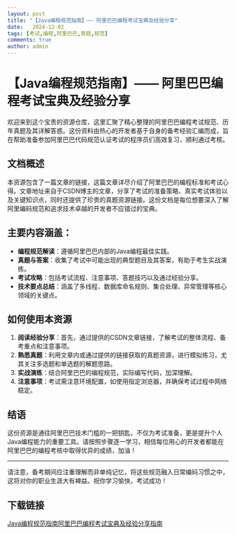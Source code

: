 ```yaml
---
layout: post
title: "【Java编程规范指南】—— 阿里巴巴编程考试宝典及经验分享"
date:   2024-12-02
tags: [考试,编程,阿里巴巴,真题,规范]
comments: true
author: admin
---
```

# 【Java编程规范指南】—— 阿里巴巴编程考试宝典及经验分享

欢迎来到这个宝贵的资源仓库，这里汇聚了精心整理的阿里巴巴编程考试规范、历年真题及其详解答惑。这份资料由热心的开发者基于自身的备考经验汇编而成，旨在帮助准备参加阿里巴巴代码规范认证考试的程序员们高效复习，顺利通过考核。

## 文档概述

本资源包含了一篇文章的链接，这篇文章详尽介绍了阿里巴巴的编程标准和考试心得。文章地址来自于CSDN博主的文章，分享了考试的准备策略、真实考试体验以及关键知识点，同时还提供了珍贵的真题资源链接。这份文档是每位想要深入了解阿里编码规范和追求技术卓越的开发者不应错过的宝典。

## 主要内容涵盖：

- **编程规范解读**：遵循阿里巴巴内部的Java编程最佳实践。
- **真题与答案**：收集了考试中可能出现的典型题目及其答案，有助于考生实战演练。
- **考试攻略**：包括考试流程、注意事项、答题技巧以及通过经验分享。
- **技术要点总结**：涵盖了多线程、数据库命名规则、集合处理、异常管理等核心领域的关键点。

## 如何使用本资源

1. **阅读经验分享**：首先，通过提供的CSDN文章链接，了解考试的整体流程、备考重点和注意事项。
2. **熟悉真题**：利用文章内或通过提供的链接获取的真题资源，进行模拟练习，尤其关注多选题和单选题的解题思路。
3. **实战演练**：结合阿里巴巴的编程规范，实际编写代码，加深理解。
4. **注意事项**：考试需注意环境配置，如使用指定浏览器，并确保考试过程中网络稳定。

## 结语

这份资源是通往阿里巴巴技术门槛的一把钥匙，不仅为考试准备，更是提升个人Java编程能力的重要工具。请按照步骤逐一学习，相信每位用心的开发者都能在阿里巴巴的编程考核中取得优异的成绩，加油！

---

请注意，备考期间应注重理解而非单纯记忆，将这些规范融入日常编码习惯之中，这将对你的职业生涯大有裨益。祝你学习愉快，考试成功！

## 下载链接

[Java编程规范指南阿里巴巴编程考试宝典及经验分享指南](https://pan.quark.cn/s/404b12d89873)